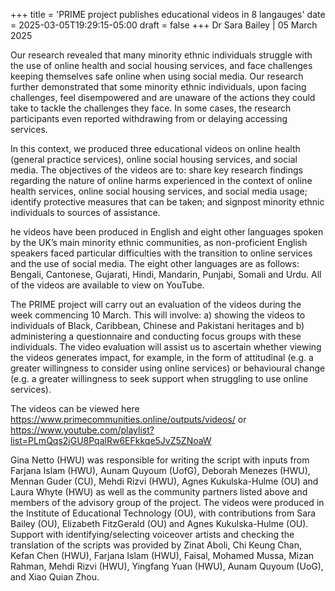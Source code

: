 +++
title = 'PRIME project publishes educational videos in 8 langauges'
date = 2025-03-05T19:29:15-05:00
draft = false
+++
Dr Sara Bailey | 05 March 2025

Our research revealed that many minority ethnic individuals struggle with the use of online health and social housing services, and face challenges keeping themselves safe online when using social media. Our research further demonstrated that some minority ethnic individuals, upon facing challenges, feel disempowered and are unaware of the actions they could take to tackle the challenges they face. In some cases, the research participants even reported withdrawing from or delaying accessing services. 

In this context, we produced three educational videos on online health (general practice services), online social housing services, and social media. The objectives of the videos are to: share key research findings regarding the nature of online harms experienced in the context of online health services, online social housing services, and social media usage; identify protective measures that can be taken; and signpost minority ethnic individuals to sources of assistance. 

he videos have been produced in English and eight other languages spoken by the UK’s main minority ethnic communities, as non-proficient English speakers faced particular difficulties with the transition to online services and the use of social media. The eight other languages are as follows: Bengali, Cantonese, Gujarati, Hindi, Mandarin, Punjabi, Somali and Urdu. All of the videos are available to view on YouTube. 

The PRIME project will carry out an evaluation of the videos during the week commencing 10 March. This will involve: a) showing the videos to individuals of Black, Caribbean, Chinese and Pakistani heritages and b) administering a questionnaire and conducting focus groups with these individuals. The video evaluation will assist us to ascertain whether viewing the videos generates impact, for example, in the form of attitudinal (e.g. a greater willingness to consider using online services) or behavioural change (e.g. a greater willingness to seek support when struggling to use online services).

The videos can be viewed here https://www.primecommunities.online/outputs/videos/ or https://www.youtube.com/playlist?list=PLmQqs2jGU8PqalRw6EFkkqe5JvZ5ZNoaW 


Gina Netto (HWU) was responsible for writing the script with inputs from Farjana Islam (HWU), Aunam Quyoum (UofG), Deborah Menezes (HWU), Mennan Guder (CU), Mehdi Rizvi (HWU), Agnes Kukulska-Hulme (OU) and Laura Whyte (HWU) as well as the community partners listed above and members of the advisory group of the project. The videos were produced in the Institute of Educational Technology (OU), with contributions from Sara Bailey (OU), Elizabeth FitzGerald (OU) and Agnes Kukulska-Hulme (OU). Support with identifying/selecting voiceover artists and checking the translation of the scripts was provided by Zinat Aboli, Chi Keung Chan, Kefan Chen (HWU), Farjana Islam (HWU), Faisal, Mohamed Mussa, Mizan Rahman, Mehdi Rizvi (HWU), Yingfang Yuan (HWU), Aunam Quyoum (UoG), and Xiao Quian Zhou. 
